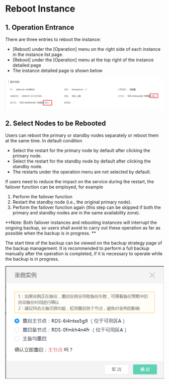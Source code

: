 # Reboot Instance

## 1. Operation Entrance
There are three entries to reboot the instance:

- [Reboot] under the [Operation] menu on the right side of each instance in the instance list page.
- [Reboot] under the [Operation] menu at the top right of the instance detailed page
- The instance detailed page is shown below

![Reboot Instance 2](../../../../image/RDS/Reboot-Instance-SQLServer-1.png)

## 2. Select Nodes to be Rebooted
Users can reboot the primary or standby nodes separately or reboot them at the same time. In default condition
- Select the restart for the primary node by default after clicking the primary node.
- Select the restart for the standby node by default after clicking the standby node.
- The restarts under the operation menu are not selected by default.

If users need to reduce the impact on the service during the restart, the failover function can be employed, for example
1. Perform the failover function
2. Restart the standby node (i.e., the original primary node).
3. Perform the failover function again (this step can be skipped if both the primary and standby nodes are in the same availability zone).

**Note: Both failover instances and rebooting instances will interrupt the ongoing backup, so users shall avoid to carry out these operation as far as possible when the backup is in progress. **

The start time of the backup can be viewed on the backup strategy page of the backup management. It is recommended to perform a full backup manually after the operation is completed, if it is necessary to operate while the backup is in progress.

![Reboot Instance 4](../../../../image/RDS/Reboot-Instance-SQLServer-2.png)
